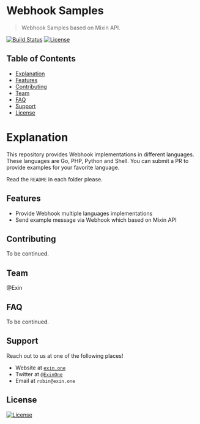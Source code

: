 # Webhook Samples

> Webhook Samples based on Mixin API.

[![Build Status](http://img.shields.io/travis/badges/badgerbadgerbadger.svg?style=flat-square)](https://travis-ci.org/badges/badgerbadgerbadger) [![License](http://img.shields.io/:license-mit-blue.svg?style=flat-square)](http://badges.mit-license.org)

## Table of Contents

- [Explanation](#explanation)
- [Features](#features)
- [Contributing](#contributing)
- [Team](#team)
- [FAQ](#faq)
- [Support](#support)
- [License](#license)

# Explanation

This repository provides Webhook implementations in different languages. These languages are Go, PHP, Python and Shell. You can submit a PR to provide examples for your favorite language.

Read the `README` in each folder please.

## Features

- Provide Webhook multiple languages implementations
- Send example message via Webhook which based on Mixin API

## Contributing

To be continued.

## Team

@Exin

## FAQ

To be continued.

## Support

Reach out to us at one of the following places!

- Website at <a href="https://exin.one" target="_blank">`exin.one`</a>
- Twitter at <a href="http://twitter.com/ExinOne" target="_blank">`@ExinOne`</a>
- Email at `robin@exin.one`

## License

[![License](http://img.shields.io/:license-mit-blue.svg?style=flat-square)](http://badges.mit-license.org)